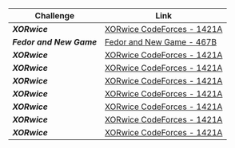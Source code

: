 | Challenge | Link |
| ------------------ | ------------------|
| ***XORwice***  | [XORwice CodeForces - 1421A](https://codeforces.com/problemset/problem/1421/A)|
| ***Fedor and New Game***  | [Fedor and New Game - 467B](https://codeforces.com/contest/467/problem/B)|
| ***XORwice***  | [XORwice CodeForces - 1421A](https://codeforces.com/problemset/problem/1421/A)|
| ***XORwice***  | [XORwice CodeForces - 1421A](https://codeforces.com/problemset/problem/1421/A)|
| ***XORwice***  | [XORwice CodeForces - 1421A](https://codeforces.com/problemset/problem/1421/A)|
| ***XORwice***  | [XORwice CodeForces - 1421A](https://codeforces.com/problemset/problem/1421/A)|
| ***XORwice***  | [XORwice CodeForces - 1421A](https://codeforces.com/problemset/problem/1421/A)|
| ***XORwice***  | [XORwice CodeForces - 1421A](https://codeforces.com/problemset/problem/1421/A)|
| ***XORwice***  | [XORwice CodeForces - 1421A](https://codeforces.com/problemset/problem/1421/A)|


